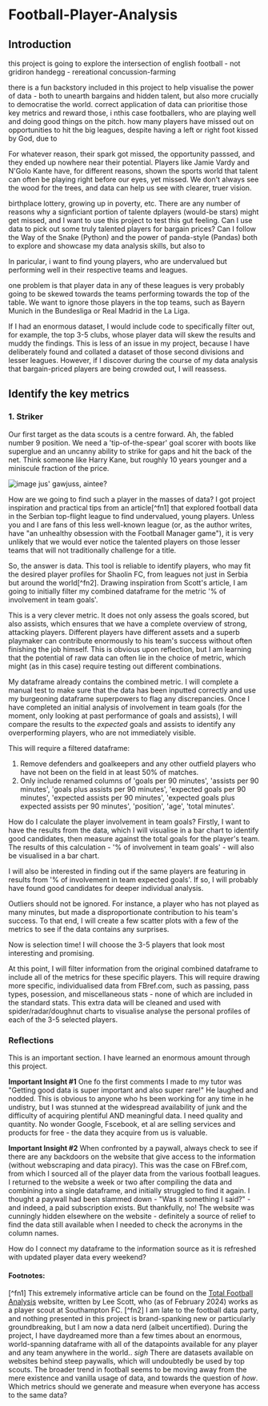 # Football-Player-Analysis

## Introduction

this project is going to explore the intersection of english football - not gridiron handegg - rereational concussion-farming

there is a fun backstory included in this project to help visualise the power of data - both to unearth bargains and hidden talent, but also more crucially to democratise the world. correct application of data can prioritise those key metrics and reward those, i nthis case footballers, who are playing well and doing good things on the pitch. how many players have missed out on opportunities to hit the big leagues, despite having a left or right foot kissed by God, due to 

For whatever reason, their spark got missed, the opportunity passsed, and they ended up nowhere near their potential. Players like Jamie Vardy and N'Golo Kante have, for different reasons, shown the sports world that talent can often be playing right before our eyes, yet missed. We don't always see the wood for the trees, and data can help us see with clearer, truer vision.

birthplace lottery, growing up in poverty, etc. There are any number of reasons why a signficiant portion of talente dplayers (would-be stars) might get missed, and I want to use this project to test this gut feeling. Can I use data to pick out some truly talented players for bargain prices? Can I follow the Way of the Snake (Python) and the power of panda-style (Pandas) both to explore and showcase my data analysis skills, but also to  

In paricular, i want to find young players, who are undervalued but performing well in their respective teams and leagues.

one problem is that player data in any of these leagues is very probably going to be skewed towards the teams performing towards the top of the table. We want to ignore those players in the top teams, such as Bayern Munich in the Bundesliga or Real Madrid in the La Liga. 

If I had an enormous dataset, I would include code to specifically filter out, for example, the top 3-5 clubs, whose player data will skew the results and muddy the findings. This is less of an issue in my project, because I have deliberately found and collated a dataset of those second divisions and lesser leagues. However, if I discover during the course of my data analysis that bargain-priced players are being crowded out, I will reassess.

## Identify the key metrics

### 1. Striker

Our first target as the data scouts is a centre forward. Ah, the fabled number 9 position. We need a 'tip-of-the-spear' goal scorer with boots like superglue and an uncanny ability to strike for gaps and hit the back of the net. Think someone like Harry Kane, but roughly 10 years younger and a miniscule fraction of the price.

![image](https://github.com/brutucas/Football-Player-Analysis/assets/154451874/a7cdd34e-21aa-43a8-ad35-5e0af8d9f869) jus' gawjuss, aintee?

How are we going to find such a player in the masses of data? I got project inspiration and practical tips from an article[^fn1] that explored football data in the Serbian top-flight league to find undervalued, young players. Unless you and I are fans of this less well-known league (or, as the author writes, have "an unhealthy obsession with the Football Manager game"), it is very unlikely that we would ever notice the talented players on those lesser teams that will not traditionally challenge for a title.

So, the answer is data. This tool is reliable to identify players, who may fit the desired player profiles for Shaolin FC, from leagues not just in Serbia but around the world[^fn2]. Drawing inspiration from Scott's article, I am going to initially filter my combined dataframe for the metric '% of involvement in team goals'. 

This is a very clever metric. It does not only assess the goals scored, but also assists, which ensures that we have a complete overview of strong, attacking players. Different players have different assets and a superb playmaker can contribute enormously to his team's success without often finishing the job himself. This is obvious upon reflection, but I am learning that the potential of raw data can often lie in the choice of metric, which might (as in this case) require testing out different combinations.

My dataframe already contains the combined metric. I will complete a manual test to make sure that the data has been inputted correctly and use my burgeoning dataframe superpowers to flag any discrepancies. Once I have completed an initial analysis of involvement in team goals (for the moment, only looking at past performance of goals and assists), I will compare the results to the *expected* goals and assists to identify any overperforming players, who are not immediately visible.

This will require a filtered dataframe:
1. Remove defenders and goalkeepers and any other outfield players who have not been on the field in at least 50% of matches.
2. Only include renamed columns of 'goals per 90 minutes', 'assists per 90 minutes', 'goals plus assists per 90 minutes', 'expected goals per 90 minutes', 'expected assists per 90 minutes', 'expected goals plus expected assists per 90 minutes', 'position', 'age', 'total minutes'.

How do I calculate the player involvement in team goals? Firstly, I want to have the results from the data, which I will visualise in a bar chart to identify good candidates, then measure against the total goals for the player's team. The results of this calculation - '% of involvement in team goals' - will also be visualised in a bar chart. 

I will also be interested in finding out if the same players are featuring in results from '% of involvement in team expected goals'. If so, I will probably have found good candidates for deeper individual analysis.

Outliers should not be ignored. For instance, a player who has not played as many minutes, but made a disproportionate contribution to his team's success. To that end, I will create a few scatter plots with a few of the metrics to see if the data contains any surprises. 

Now is selection time! I will choose the 3-5 players that look most interesting and promising.

At this point, I will filter information from the original combined dataframe to include all of the metrics for these specific players. This will require drawing more specific, individualised data from FBref.com, such as passing, pass types, posession, and miscellaneous stats - none of which are included in the standard stats. This extra data will be cleaned and used with spider/radar/doughnut charts to visualise analyse the personal profiles of each of the 3-5 selected players. 

### Reflections

This is an important section. I have learned an enormous amount through this project. 

**Important Insight #1**
One fo the first comments I made to my tutor was "Getting good data is super important and also super rare!" He laughed and nodded. This is obvious to anyone who hs been working for any time in he undistry, but I was stunned at the widespread availability of junk and the difficulty of acquiring plentiful AND meaningful data. I need quality and quantity. No wonder Google, Fscebook, et al are selling services and products for free - the data they acquire from us is valuable. 

**Important Insight #2**
When confronted by a paywall, always check to see if there are any backdoors on the website that give access to the information (without webscraping and data piracy). This was the case on FBref.com, from which I sourced all of the player data from the various football leagues. I returned to the website a week or two after compiling the data and combining into a single dataframe, and initially struggled to find it again. I thought a paywall had been slammed down - "Was it something I said?" - and indeed, a paid subscription exists. But thankfully, no! The website was cunningly hidden elsewhere on the website - definitely a source of relief to find the data still available when I needed to check the acronyms in the column names.

How do I connect my dataframe to the information source as it is refreshed with updated player data every weekend?

#### Footnotes:
[^fn1] This extremely informative article can be found on the [Total Football Analysis](https://totalfootballanalysis.com/data-analysis/data-analysis-finding-undervalued-young-players-in-the-serbian-top-flight) website, written by Lee Scott, who (as of February 2024) works as a player scout at Southampton FC. 
[^fn2] I am late to the football data party, and nothing presented in this project is brand-spanking new or particularly groundbreaking, but I am now a data nerd (albeit uncertified). During the project, I have daydreamed more than a few times about an enormous, world-spanning dataframe with all of the datapoints available for any player and any team anywhere in the world.. *sigh* There are datasets available on websites behind steep paywalls, which will undoubtedly be used by top scouts. The broader trend in football seems to be moving away from the mere existence and vanilla usage of data, and towards the question of *how*. Which metrics should we generate and measure when everyone has access to the same data? 
